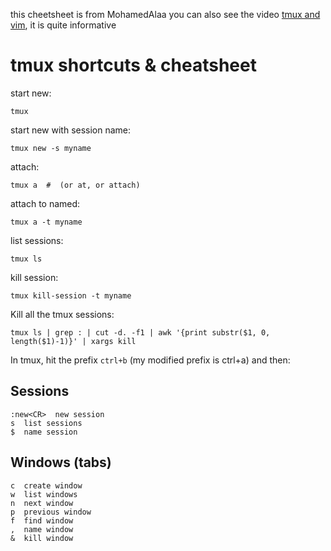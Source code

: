 this cheetsheet is from MohamedAlaa 
you can also see the video [tmux and vim](https://www.youtube.com/watch?v=5r6yzFEXajQ&t=38s), it is quite informative

# tmux shortcuts & cheatsheet

start new:

    tmux

start new with session name:

    tmux new -s myname

attach:

    tmux a  #  (or at, or attach)

attach to named:

    tmux a -t myname

list sessions:

    tmux ls

<a name="killSessions"></a>kill session:

    tmux kill-session -t myname

<a name="killAllSessions"></a>Kill all the tmux sessions:

    tmux ls | grep : | cut -d. -f1 | awk '{print substr($1, 0, length($1)-1)}' | xargs kill

In tmux, hit the prefix `ctrl+b` (my modified prefix is ctrl+a) and then:

## Sessions

    :new<CR>  new session
    s  list sessions
    $  name session

## <a name="WindowsTabs"></a>Windows (tabs)

    c  create window
    w  list windows
    n  next window
    p  previous window
    f  find window
    ,  name window
    &  kill window
